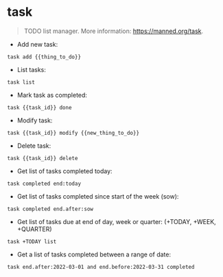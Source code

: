 # task

> TODO list manager.
> More information: <https://manned.org/task>.

- Add new task:

`task add {{thing_to_do}}`

- List tasks:

`task list`

- Mark task as completed:

`task {{task_id}} done`

- Modify task:

`task {{task_id}} modify {{new_thing_to_do}}`

- Delete task:

`task {{task_id}} delete`

- Get list of tasks completed today:

`task completed end:today`

- Get list of tasks completed since start of the week (sow): 

`task completed end.after:sow`

- Get list of tasks due at end of day, week or quarter: (+TODAY, +WEEK, +QUARTER)

`task +TODAY list`

- Get a list of tasks completed between a range of date:

`task end.after:2022-03-01 and end.before:2022-03-31 completed`
